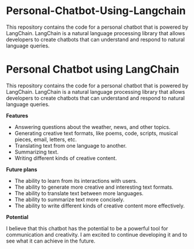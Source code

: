 # Personal-Chatbot-Using-Langchain
This repository contains the code for a personal chatbot that is powered by LangChain. LangChain is a natural language processing library that allows developers to create chatbots that can understand and respond to natural language queries.

# Personal Chatbot using LangChain

This repository contains the code for a personal chatbot that is powered by LangChain. LangChain is a natural language processing library that allows developers to create chatbots that can understand and respond to natural language queries.

**Features**

* Answering questions about the weather, news, and other topics.
* Generating creative text formats, like poems, code, scripts, musical pieces, email, letters, etc.
* Translating text from one language to another.
* Summarizing text.
* Writing different kinds of creative content.

**Future plans**

* The ability to learn from its interactions with users.
* The ability to generate more creative and interesting text formats.
* The ability to translate text between more languages.
* The ability to summarize text more concisely.
* The ability to write different kinds of creative content more effectively.

**Potential**

I believe that this chatbot has the potential to be a powerful tool for communication and creativity. I am excited to continue developing it and to see what it can achieve in the future.
